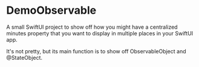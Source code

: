 # DemoObservable

A small SwiftUI project to show off how you might have a centralized minutes property that you want to display in multiple places in your SwiftUI app.

It's not pretty, but its main function is to show off ObservableObject and @StateObject.
